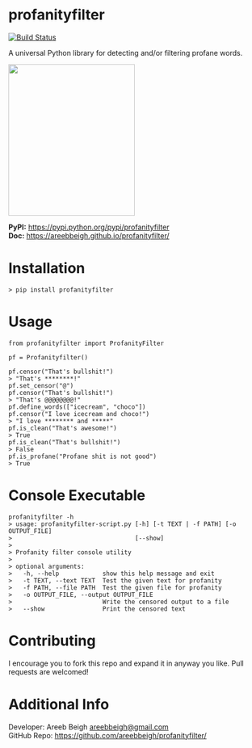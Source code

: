# profanityfilter
[![Build Status](https://travis-ci.org/areebbeigh/profanityfilter.svg?branch=master)](https://travis-ci.org/areebbeigh/profanityfilter)

A universal Python library for detecting and/or filtering profane words.

<img src="https://pixabay.com/static/uploads/photo/2014/03/24/13/47/swearing-294391_960_720.png" height="300px" width="250px">

<b>PyPI:</b> https://pypi.python.org/pypi/profanityfilter<br>
<b>Doc:</b> https://areebbeigh.github.io/profanityfilter/

# Installation

`> pip install profanityfilter`

# Usage

```
from profanityfilter import ProfanityFilter

pf = Profanityfilter()

pf.censor("That's bullshit!")
> "That's ********!"
pf.set_censor("@")
pf.censor("That's bullshit!")
> "That's @@@@@@@@!"
pf.define_words(["icecream", "choco"])
pf.censor("I love icecream and choco!")
> "I love ******** and *****"
pf.is_clean("That's awesome!")
> True
pf.is_clean("That's bullshit!")
> False
pf.is_profane("Profane shit is not good")
> True
```

# Console Executable

```
profanityfilter -h
> usage: profanityfilter-script.py [-h] [-t TEXT | -f PATH] [-o OUTPUT_FILE]
>                                  [--show]
>
> Profanity filter console utility
>
> optional arguments:
>   -h, --help            show this help message and exit
>   -t TEXT, --text TEXT  Test the given text for profanity
>   -f PATH, --file PATH  Test the given file for profanity
>   -o OUTPUT_FILE, --output OUTPUT_FILE
>                         Write the censored output to a file
>   --show                Print the censored text
```

# Contributing
I encourage you to fork this repo and expand it in anyway you like. Pull requests are welcomed!

# Additional Info
Developer: Areeb Beigh <areebbeigh@gmail.com><br>
GitHub Repo: https://github.com/areebbeigh/profanityfilter/
